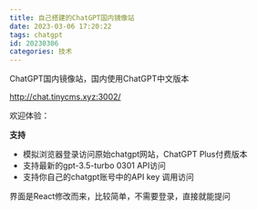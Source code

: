 ```yaml
---
title: 自己搭建的ChatGPT国内镜像站
date: 2023-03-06 17:20:22
tags: chatgpt
id: 20230306
categories: 技术
---
```


ChatGPT国内镜像站，国内使用ChatGPT中文版本


http://chat.tinycms.xyz:3002/

欢迎体验：

**支持**

 - 模拟浏览器登录访问原始chatgpt网站，ChatGPT Plus付费版本
 - 支持最新的gpt-3.5-turbo 0301 API访问
 - 支持你自己的chatgpt账号中的API key 调用访问

界面是React修改而来，比较简单，不需要登录，直接就能提问

